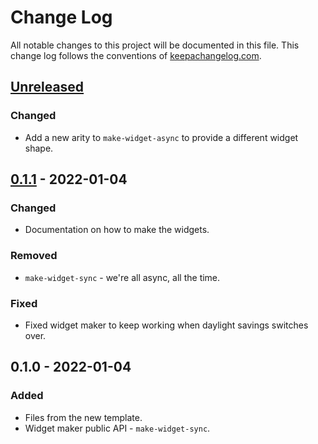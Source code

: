 # Change Log
All notable changes to this project will be documented in this file. This change log follows the conventions of [keepachangelog.com](http://keepachangelog.com/).

## [Unreleased]
### Changed
- Add a new arity to `make-widget-async` to provide a different widget shape.

## [0.1.1] - 2022-01-04
### Changed
- Documentation on how to make the widgets.

### Removed
- `make-widget-sync` - we're all async, all the time.

### Fixed
- Fixed widget maker to keep working when daylight savings switches over.

## 0.1.0 - 2022-01-04
### Added
- Files from the new template.
- Widget maker public API - `make-widget-sync`.

[Unreleased]: https://github.com/your-name/fruit-economy/compare/0.1.1...HEAD
[0.1.1]: https://github.com/your-name/fruit-economy/compare/0.1.0...0.1.1
